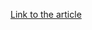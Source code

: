 [Link to the article](https://cybersecuritynews.com/200-malicious-github-repos-attacking-developers/)
